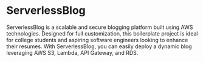 # ServerlessBlog
ServerlessBlog is a scalable and secure blogging platform built using AWS technologies. Designed for full customization, this boilerplate project is ideal for college students and aspiring software engineers looking to enhance their resumes. With ServerlessBlog, you can easily deploy a dynamic blog leveraging AWS S3, Lambda, API Gateway, and RDS.
